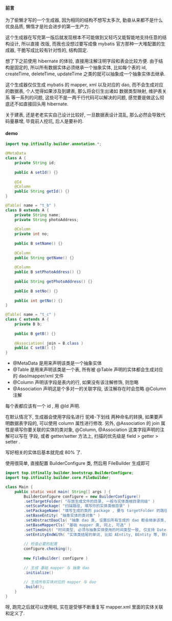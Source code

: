 #### 前言

为了偷懒才写的一个生成器, 因为相同的结构不想写太多次, 勤奋从来都不是什么优良品质, 懒惰才是社会进步的第一生产力.

这个生成器在写完第一版后就发现根本不可能做到又轻巧又能智能地支持任意的结构设计, 所以直接
改版, 而我也没想过要写成像 mybatis 官方那种一大堆配置的生成器, 干脆写成比较有针对性的, 结构固定.

想了下之前使用 hibernate 的体验, 直接用注解注明字段和表会比较方便.
由于结构是固定的, 所以所有数据实体必须继承一个抽象实体, 比如每个表的 id, createTime, deleteTime, updateTime 
之类的就可以抽象成一个抽象实体去继承.

这个生成器仅仅生成 mybatis 的 mapper, xml 以及对应的 dao, 而不会生成对应的数据表, 个人觉得如果涉及到建表,
那么将会衍生出诸如 数据类型映射, 维护表关系 等一系列的问题, 这些可不是一两千行代码可以解决的问题, 感觉要是做这么彻底还不如直接回头用 hibernate.

关于建表, 还是老老实实自己设计比较好, 一旦数据表设计混乱, 那么必然会导致代码量暴增, 毕竟前人挖坑, 后人是要补的.

#### demo

```java
import top.itfinally.builder.annotation.*;

@MetaData
class A {
    private String id;
    
    public A setId() {}
   
    @Id
    @Column
    public String getId() {}
}

@Table( name = "t_b" )
class B extends A {
    private String name;
    private String photoAddress;
    
    @Column
    private int no;
    
    public B setName() {}
    
    @Column
    public String getName() {}
    
    @Column
    public B setPhotoAddress() {}
    
    public String getPhotoAddress() {}
    
    public B setNo() {}
    
    public int getNo() {}
}

@Table( name = "t_c" )
class C extends A {
    private B b;
    
    public B getB() {}
    
    @Association( join = B.class )
    public C setB() {}
}
```
* @MetaData 是用来声明该类是一个抽象实体
* @Table 是用来声明该类是一个表, 所有被 @Table 声明的实体都会生成对应的 dao/mapper/xml 文件
* @Column 声明该字段是表内的行, 如果没有该注解修饰, 则忽略
* @Association 声明这是个多对一的关联字段, 该注解存在时会忽略 @Column 注解

每个表都应该有一个 id , 用 @Id 声明.

在默认情况下, 生成器会使用字段名进行 驼峰-下划线 两种命名的转换, 如果要声明数据表字段的, 可以使用 column 属性进行修改. 
另外, @Association 的 join 属性是填写你要关联的实体的类对象, @Column, @Association 这类字段声明的注解可以写在
字段, 或者 getter/setter 方法上, 扫描的优先级是 field > getter > setter .

写好相关的实体后基本就完成 80% 了.

使用很简单, 直接配置 BuilderConfigure 类, 然后用 FileBuilder 生成即可
```java
import top.itfinally.builder.bootstrap.BuilderConfigure;
import top.itfinally.builder.core.FileBuilder;

class Main {
    public static void main( String[] args ) {
        BuilderConfigure configure = new BuilderConfigure()
        .setTargetFolder( "存放生成文件的目录, 一般与实体类根目录同级" )
        .setScanPackage( "扫描路径, 填写你的实体类根目录" )
        .setPackageName( "填写生成的类的 package , 要与 targetFolder 的路径保持重合" )
        .setBaseEntity( "抽象实体的类对象" )
        .setAbstractDaoCls( "抽象 dao 类, 设置后所有生成的 dao 都会继承该类, 可选" )
        .setBaseMapperCls( "基础 mapper 类, 同上, 可选" )
        .setTimeUnit( "时间类型, 必须与抽象实体使用的时间类型一致, 仅支持 Date.class 与 long.class, 默认 long.class, 可选" )
        .setEntityEndWith( "实体类结尾的单词, 比如 AEntity, BEntity 等, 默认是 Entity, 可选" );
        
        // 检查必要的配置
        configure.checking();
        
        new FileBuilder( configure )
        
        // 生成 基础 mapper 与 抽象 dao
        .initialize()
        
        // 生成所有实体对应的 mapper 与 dao 
        .build();
    }
}
```

呀, 跑完之后就可以使用啦, 实在是受够不断重复写 mapper.xml 里面的实体关联和定义了.
